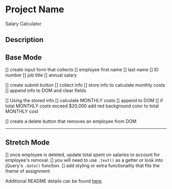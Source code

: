 # Project Name

Salary Calculator

## Description

## Base Mode
[] create input form that collects 
    [] employee first name 
    [] last name 
    [] ID number 
    [] job title
    [] annual salary

[] create submit button
    [] collect info
    [] store info to calculate monthly costs
    [] append info to DOM and clear fields

[] Using the stored info
    [] calculate MONTHLY costs
    [] append to DOM
    [] if total MONTHLY costs exceed $20,000 add red background color to total MONTHLY cost

[] create a delete button that removes an employee from DOM

------------------------------------------------------------

## Stretch Mode
[] once employee is deleted, update total spent on salaries    to account for employee's removal.
    [] you will need to use `.text()` as a getter or look into jQuery's `.data()` function.
[] add styling or extra functionality that fits the theme of assignment


Additional README details can be found [here](https://github.com/PrimeAcademy/readme-template/blob/master/README.md).
